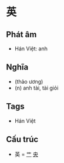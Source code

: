 # 英

## Phát âm
* Hán Việt: anh

## Nghĩa
* (thảo ương)
* (n) anh tài, tài giỏi

## Tags
* Hán Việt

## Cấu trúc
* 英 = [艹](艹.md) [央](央.md)

<script>window.HANZI_FIELD='英';</script>